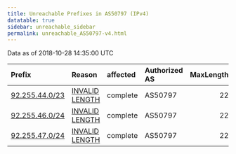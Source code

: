 ```yaml
---
title: Unreachable Prefixes in AS50797 (IPv4)
datatable: true
sidebar: unreachable_sidebar
permalink: unreachable_AS50797-v4.html
---
```


Data as of 2018-10-28 14:35:00 UTC


<div class="datatable-begin"></div>

| Prefix                                                 | Reason                                                                                                   | affected   | Authorized AS   |   MaxLength | Anchor                                         |   unreachable /24s |
|:-------------------------------------------------------|:---------------------------------------------------------------------------------------------------------|:-----------|:----------------|------------:|:-----------------------------------------------|-------------------:|
| [92.255.44.0/23](https://stat.ripe.net/92.255.44.0/23) | [INVALID LENGTH](https://rpki-validator.ripe.net/announcement-preview?asn=AS50797&prefix=92.255.44.0/23) | complete   | AS50797         |          22 | [RIPE](unreachable_RIPE_NCC_RPKI_Root-v4.html) |                  2 |
| [92.255.46.0/24](https://stat.ripe.net/92.255.46.0/24) | [INVALID LENGTH](https://rpki-validator.ripe.net/announcement-preview?asn=AS50797&prefix=92.255.46.0/24) | complete   | AS50797         |          22 | [RIPE](unreachable_RIPE_NCC_RPKI_Root-v4.html) |                  1 |
| [92.255.47.0/24](https://stat.ripe.net/92.255.47.0/24) | [INVALID LENGTH](https://rpki-validator.ripe.net/announcement-preview?asn=AS50797&prefix=92.255.47.0/24) | complete   | AS50797         |          22 | [RIPE](unreachable_RIPE_NCC_RPKI_Root-v4.html) |                  1 |

<div class="datatable-end"></div>